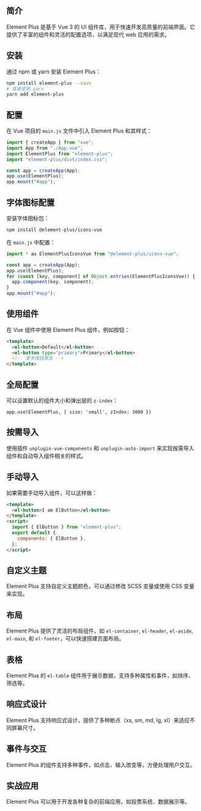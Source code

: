 ## 简介

Element Plus 是基于 Vue 3 的 UI 组件库，用于快速开发高质量的前端界面。它提供了丰富的组件和灵活的配置选项，以满足现代 web 应用的需求。

## 安装

通过 npm 或 yarn 安装 Element Plus：

```bash
npm install element-plus --save
# 或者使用 yarn
yarn add element-plus
```

## 配置

在 Vue 项目的 `main.js` 文件中引入 Element Plus 和其样式：

```javascript
import { createApp } from "vue";
import App from "./App.vue";
import ElementPlus from "element-plus";
import "element-plus/dist/index.css";

const app = createApp(App);
app.use(ElementPlus);
app.mount("#app");
```

## 字体图标配置

安装字体图标包：

```bash
npm install @element-plus/icons-vue
```

在 `main.js` 中配置：

```javascript
import * as ElementPlusIconsVue from "@element-plus/icons-vue";

const app = createApp(App);
app.use(ElementPlus);
for (const [key, component] of Object.entries(ElementPlusIconsVue)) {
  app.component(key, component);
}
app.mount("#app");
```

## 使用组件

在 Vue 组件中使用 Element Plus 组件，例如按钮：

```html
<template>
  <el-button>Default</el-button>
  <el-button type="primary">Primary</el-button>
  <!-- 更多按钮类型 -->
</template>
```

## 全局配置

可以设置默认的组件大小和弹出层的 `z-index`：

```
app.use(ElementPlus, { size: 'small', zIndex: 3000 })
```

## 按需导入

使用插件 `unplugin-vue-components` 和 `unplugin-auto-import` 来实现按需导入组件和自动导入组件相关的样式。

## 手动导入

如果需要手动导入组件，可以这样做：

```html
<template>
  <el-button>I am ElButton</el-button>
</template>
<script>
  import { ElButton } from "element-plus";
  export default {
    components: { ElButton },
  };
</script>
```

## 自定义主题

Element Plus 支持自定义主题颜色，可以通过修改 SCSS 变量或使用 CSS 变量来实现。

## 布局

Element Plus 提供了灵活的布局组件，如 `el-container`, `el-header`, `el-aside`, `el-main`, 和 `el-footer`，可以快速搭建页面布局。

## 表格

Element Plus 的 `el-table` 组件用于展示数据，支持多种属性和事件，如排序、筛选等。

## 响应式设计

Element Plus 支持响应式设计，提供了多种断点（xs, sm, md, lg, xl）来适应不同屏幕尺寸。

## 事件与交互

Element Plus 的组件支持多种事件，如点击、输入改变等，方便处理用户交互。

## 实战应用

Element Plus 可以用于开发各种复杂的前端应用，如投票系统、数据展示等。
